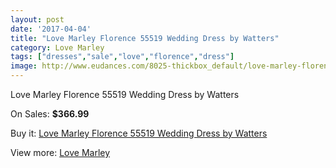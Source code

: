 ```yaml
---
layout: post
date: '2017-04-04'
title: "Love Marley Florence 55519 Wedding Dress by Watters"
category: Love Marley
tags: ["dresses","sale","love","florence","dress"]
image: http://www.eudances.com/8025-thickbox_default/love-marley-florence-55519-wedding-dress-by-watters.jpg
---
```

Love Marley Florence 55519 Wedding Dress by Watters

On Sales: **$366.99**
<a href="https://www.eudances.com/en/love-marley/2801-love-marley-florence-55519-wedding-dress-by-watters.html"><amp-img layout="responsive" width="600" height="600" src="//www.eudances.com/8025-thickbox_default/love-marley-florence-55519-wedding-dress-by-watters.jpg" alt="Love Marley Florence 55519 Wedding Dress by Watters 0" /></a>
<a href="https://www.eudances.com/en/love-marley/2801-love-marley-florence-55519-wedding-dress-by-watters.html"><amp-img layout="responsive" width="600" height="600" src="//www.eudances.com/8027-thickbox_default/love-marley-florence-55519-wedding-dress-by-watters.jpg" alt="Love Marley Florence 55519 Wedding Dress by Watters 1" /></a>
<a href="https://www.eudances.com/en/love-marley/2801-love-marley-florence-55519-wedding-dress-by-watters.html"><amp-img layout="responsive" width="600" height="600" src="//www.eudances.com/8026-thickbox_default/love-marley-florence-55519-wedding-dress-by-watters.jpg" alt="Love Marley Florence 55519 Wedding Dress by Watters 2" /></a>

Buy it: [Love Marley Florence 55519 Wedding Dress by Watters](https://www.eudances.com/en/love-marley/2801-love-marley-florence-55519-wedding-dress-by-watters.html "Love Marley Florence 55519 Wedding Dress by Watters")

View more: [Love Marley](https://www.eudances.com/en/44-love-marley "Love Marley")